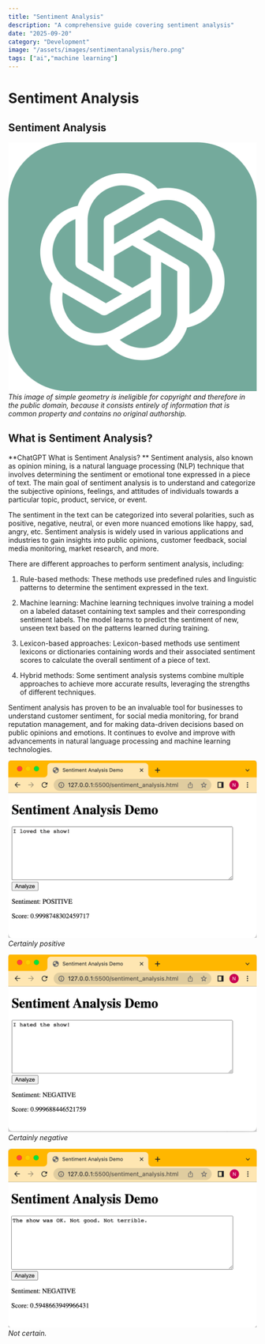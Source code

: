 ```yaml
---
title: "Sentiment Analysis"
description: "A comprehensive guide covering sentiment analysis"
date: "2025-09-20"
category: "Development"
image: "/assets/images/sentimentanalysis/hero.png"
tags: ["ai","machine learning"]
---
```


# Sentiment Analysis

## Sentiment Analysis

![](/assets/images/sentimentanalysis/chatgpt-logo.svg)
*This image of simple geometry is ineligible for copyright and therefore in the public domain, because it consists entirely of information that is common property and contains no original authorship.*


## What is Sentiment Analysis?

**ChatGPT What is Sentiment Analysis?
**
Sentiment analysis, also known as opinion mining, is a natural language processing (NLP) technique that involves determining the sentiment or emotional tone expressed in a piece of text. The main goal of sentiment analysis is to understand and categorize the subjective opinions, feelings, and attitudes of individuals towards a particular topic, product, service, or event.

The sentiment in the text can be categorized into several polarities, such as positive, negative, neutral, or even more nuanced emotions like happy, sad, angry, etc. Sentiment analysis is widely used in various applications and industries to gain insights into public opinions, customer feedback, social media monitoring, market research, and more.

There are different approaches to perform sentiment analysis, including:

1. Rule-based methods: These methods use predefined rules and linguistic patterns to determine the sentiment expressed in the text.

2. Machine learning: Machine learning techniques involve training a model on a labeled dataset containing text samples and their corresponding sentiment labels. The model learns to predict the sentiment of new, unseen text based on the patterns learned during training.

3. Lexicon-based approaches: Lexicon-based methods use sentiment lexicons or dictionaries containing words and their associated sentiment scores to calculate the overall sentiment of a piece of text.

4. Hybrid methods: Some sentiment analysis systems combine multiple approaches to achieve more accurate results, leveraging the strengths of different techniques.

Sentiment analysis has proven to be an invaluable tool for businesses to understand customer sentiment, for social media monitoring, for brand reputation management, and for making data-driven decisions based on public opinions and emotions. It continues to evolve and improve with advancements in natural language processing and machine learning technologies.

![](/assets/images/sentimentanalysis/screen-shot-2023-07-19-at-12.56.34-pm-1182x842.png)
*Certainly positive*

![](/assets/images/sentimentanalysis/screen-shot-2023-07-19-at-12.57.00-pm-1182x844.png)
*Certainly negative*

![](/assets/images/sentimentanalysis/screen-shot-2023-07-19-at-12.58.31-pm-1178x846.png)
*Not certain.*
